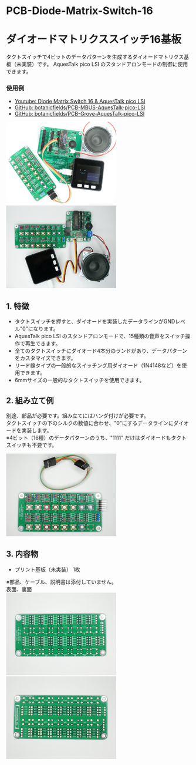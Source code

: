 # PCB-Diode-Matrix-Switch-16

# ダイオードマトリクススイッチ16基板
タクトスイッチで4ビットのデータパターンを生成するダイオードマトリクス基板（未実装）です。
AquesTalk pico LSI のスタンドアロンモードの制御に使用できます。

### 使用例
- [Youtube: Diode Matrix Switch 16 & AquesTalk pico LSI](https://youtu.be/Nlrulnu14eA)
- [GitHub: botanicfields/PCB-MBUS-AquesTalk-pico-LSI](https://github.com/botanicfields/PCB-MBUS-AquesTalk-pico-LSI)
- [GitHub: botanicfields/PCB-Grove-AquesTalk-pico-LSI](https://github.com/botanicfields/PCB-Grove-AquesTalk-pico-LSI)  

<img src="./image/socket3.JPG" width=300> <img src="./image/standalone.JPG" width=300>

## 1. 特徴
- タクトスイッチを押すと、ダイオードを実装したデータラインがGNDレベル"0"になります。
- AquesTalk pico LSI のスタンドアロンモードで、15種類の音声をスイッチ操作で再生できます。
- 全てのタクトスイッチにダイオード4本分のランドがあり、データパターンをカスタマイズできます。
- リード線タイプの一般的なスイッチング用ダイオード（1N4148など）を使用できます。
- 6mmサイズの一般的なタクトスイッチを使用できます。

## 2. 組み立て例
別途、部品が必要です。組み立てにはハンダ付けが必要です。  
タクトスイッチの下のシルクの数値に合わせ、"0"にするデータラインにダイオードを実装します。  
※4ビット（16種）のデータパターンのうち、"1111" だけはダイオードもタクトスイッチも不要です。  

<img src="./image/asm.JPG" width=300>

## 3. 内容物
- プリント基板（未実装） 1枚  

※部品、ケーブル、説明書は添付していません。  
表面、裏面  
<img src="./image/front.JPG" width=300> <img src="./image/back.JPG" width=300>

